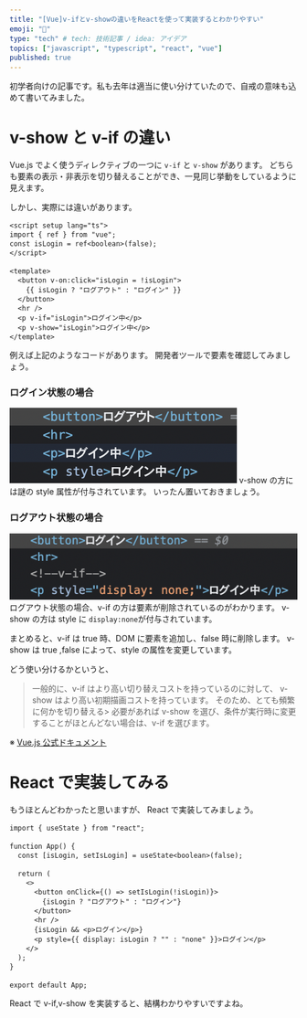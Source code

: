 ```yaml
---
title: "[Vue]v-ifとv-showの違いをReactを使って実装するとわかりやすい"
emoji: "🦍"
type: "tech" # tech: 技術記事 / idea: アイデア
topics: ["javascript", "typescript", "react", "vue"]
published: true
---
```


初学者向けの記事です。私も去年は適当に使い分けていたので、自戒の意味も込めて書いてみました。

# v-show と v-if の違い

Vue.js でよく使うディレクティブの一つに `v-if` と `v-show` があります。
どちらも要素の表示・非表示を切り替えることができ、一見同じ挙動をしているように見えます。

しかし、実際には違いがあります。

```vue
<script setup lang="ts">
import { ref } from "vue";
const isLogin = ref<boolean>(false);
</script>

<template>
  <button v-on:click="isLogin = !isLogin">
    {{ isLogin ? "ログアウト" : "ログイン" }}
  </button>
  <hr />
  <p v-if="isLogin">ログイン中</p>
  <p v-show="isLogin">ログイン中</p>
</template>
```

例えば上記のようなコードがあります。
開発者ツールで要素を確認してみましょう。

### ログイン状態の場合

![ログイン状態の場合](/images/v-if-v-show/login.png)
v-show の方には謎の style 属性が付与されています。
いったん置いておきましょう。

### ログアウト状態の場合

![ログアウト状態の場合](/images/v-if-v-show/logout.png)
ログアウト状態の場合、v-if の方は要素が削除されているのがわかります。
v-show の方は style に `display:none`が付与されています。

まとめると、v-if は true 時、DOM に要素を追加し、false 時に削除します。
v-show は true ,false によって、style の属性を変更しています。

どう使い分けるかというと、

> 一般的に、v-if はより高い切り替えコストを持っているのに対して、 v-show はより高い初期描画コストを持っています。 そのため、とても頻繁に何かを切り替える> 必要があれば v-show を選び、条件が実行時に変更することがほとんどない場合は、v-if を選びます。

※ [Vue.js 公式ドキュメント](https://jp.vuejs.org/v2/guide/conditional.html)

# React で実装してみる

もうほとんどわかったと思いますが、 React で実装してみましょう。

```tsx
import { useState } from "react";

function App() {
  const [isLogin, setIsLogin] = useState<boolean>(false);

  return (
    <>
      <button onClick={() => setIsLogin(!isLogin)}>
        {isLogin ? "ログアウト" : "ログイン"}
      </button>
      <hr />
      {isLogin && <p>ログイン</p>}
      <p style={{ display: isLogin ? "" : "none" }}>ログイン</p>
    </>
  );
}

export default App;
```

React で v-if,v-show を実装すると、結構わかりやすいですよね。
